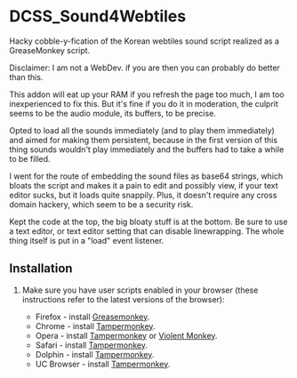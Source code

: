# DCSS_Sound4Webtiles
Hacky cobble-y-fication of the Korean webtiles sound script realized as a GreaseMonkey script.

Disclaimer: I am not a WebDev. if you are then you can probably do better than this.

This addon will eat up your RAM if you refresh the page too much, I am too inexperienced to fix this.
But it's fine if you do it in moderation, the culprit seems to be the audio module, its buffers, to be precise.

Opted to load all the sounds immediately (and to play them immediately) and aimed for making them persistent, because in the first version of this thing sounds wouldn't play immediately and the buffers had to take a while to be filled.

I went for the route of embedding the sound files as base64 strings, which bloats the script and makes it a pain to edit and possibly view, if your text editor sucks, but it loads quite snappily.
Plus, it doesn't require any cross domain hackery, which seem to be a security risk.

Kept the code at the top, the big bloaty stuff is at the bottom. Be sure to use a text editor, or text editor setting that can disable linewrapping.
The whole thing itself is put in a "load" event listener.



## Installation

1. Make sure you have user scripts enabled in your browser (these instructions refer to the latest versions of the browser):

	* Firefox - install [Greasemonkey](https://addons.mozilla.org/en-US/firefox/addon/greasemonkey/).
	* Chrome - install [Tampermonkey](https://tampermonkey.net/?ext=dhdg&browser=chrome).
	* Opera - install [Tampermonkey](https://tampermonkey.net/?ext=dhdg&browser=opera) or [Violent Monkey](https://addons.opera.com/en/extensions/details/violent-monkey/).
	* Safari - install [Tampermonkey](https://tampermonkey.net/?ext=dhdg&browser=safari).
	* Dolphin - install [Tampermonkey](https://tampermonkey.net/?ext=dhdg&browser=dolphin).
	* UC Browser - install [Tampermonkey](https://tampermonkey.net/?ext=dhdg&browser=ucweb).
